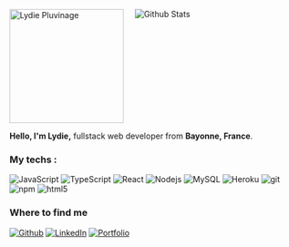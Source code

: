 
<p style="display:flex; justify-items:space-around;">
  <img src="https://avatars.githubusercontent.com/u/74747382?v=4" alt="Lydie Pluvinage" height="200" style="margin-right: 20px"/>
  <img src="https://github-readme-stats.vercel.app/api?username=LydiePluvinage&show_icons=true&theme=graywhite" alt="Github Stats" />
</p>
<p>
  <strong>Hello, I'm Lydie,</strong> fullstack web developer from <b>Bayonne, France</b>. 
  
</p>
<h3>My techs :</h3>
<p>
  <img alt="JavaScript" src="https://img.shields.io/badge/-JavaScript-yellow?style=flat-square&logo=javascript&logoColor=white" />
  <img alt="TypeScript" src="https://img.shields.io/badge/-TypeScript-007ACC?style=flat-square&logo=typescript&logoColor=white" />
  <img alt="React" src="https://img.shields.io/badge/-React-blue?style=flat-square&logo=react&logoColor=white" />
  <img alt="Nodejs" src="https://img.shields.io/badge/-Nodejs-43853d?style=flat-square&logo=Node.js&logoColor=white" />
  <img alt="MySQL" src="https://img.shields.io/badge/-MySQL-lightgrey?style=flat-square&logo=mysql&logoColor=blue" />
  <img alt="Heroku" src="https://img.shields.io/badge/-Heroku-430098?style=flat-square&logo=heroku&logoColor=white" />
  <img alt="git" src="https://img.shields.io/badge/-Git-F05032?style=flat-square&logo=git&logoColor=white" />
  <img alt="npm" src="https://img.shields.io/badge/-NPM-CB3837?style=flat-square&logo=npm&logoColor=white" />
  <img alt="html5" src="https://img.shields.io/badge/-HTML5-E34F26?style=flat-square&logo=html5&logoColor=white" />

</p>
  <h3>Where to find me</h3>
<p><a href="https://github.com/LydiePluvinage" target="_blank"><img alt="Github" src="https://img.shields.io/badge/GitHub-%2312100E.svg?&style=for-the-badge&logo=Github&logoColor=white" /></a> 
<a href="https://www.linkedin.com/in/lydiepluvinage" target="_blank"><img alt="LinkedIn" src="https://img.shields.io/badge/linkedin-%230077B5.svg?&style=for-the-badge&logo=linkedin&logoColor=white" /></a> 
<a href="http://lydiepluvinage.com" target="_blank"><img alt="Portfolio" src="https://img.shields.io/badge/blog-%2312100E.svg?&style=for-the-badge&logo=medium&logoColor=white" /></a>
</p>
